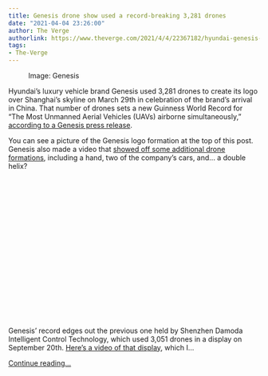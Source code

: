 ```yaml
---
title: Genesis drone show used a record-breaking 3,281 drones
date: "2021-04-04 23:26:00"
author: The Verge
authorlink: https://www.theverge.com/2021/4/4/22367182/hyundai-genesis-drone-show-guinness-world-record-china
tags:
- The-Verge
---
```

<figure>
      <img alt="" src="https://cdn.vox-cdn.com/thumbor/434xFRBnr7cyme9pdj0DQ49etek=/211x0:2490x1519/1310x873/cdn.vox-cdn.com/uploads/chorus_image/image/69075245/image1.0.jpeg" />
        <figcaption>Image: Genesis</figcaption>
    </figure>

  <p id="J3hpGc">Hyundai’s luxury vehicle brand Genesis used 3,281 drones to create its logo over Shanghai’s skyline on March 29th in celebration of the brand’s arrival in China. That number of drones sets a new Guinness World Record for “The Most Unmanned Aerial Vehicles (UAVs) airborne simultaneously,” <a href="https://www.prnewswire.com/news-releases/genesis-celebrates-launch-in-china-with-dazzling-world-record-breaking-drone-show-over-shanghais-iconic-skyline-301261643.html">according to a Genesis press release</a>.</p>
<p id="ugoT6E">You can see a picture of the Genesis logo formation at the top of this post. Genesis also made a video that <a href="https://youtu.be/ead2Efblvxk">showed off some additional drone formations</a>, including a hand, two of the company’s cars, and... a double helix? </p>
<div id="OCV7cW"><div style="left: 0; width: 100%; height: 0; position: relative; padding-bottom: 56.25%;"></div></div>
<p id="KbhfZV">Genesis’ record edges out the previous one held by Shenzhen Damoda Intelligent Control Technology, which used 3,051 drones in a display on September 20th. <a href="https://youtu.be/44KvHwRHb3A">Here’s a video of that display</a>, which I...</p>
  <p>
    <a href="https://www.theverge.com/2021/4/4/22367182/hyundai-genesis-drone-show-guinness-world-record-china">Continue reading&hellip;</a>
  </p>